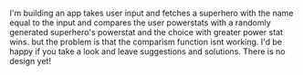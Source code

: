 I'm building an app takes user input and fetches a superhero with the name equal to the input
and compares the user powerstats with a randomly generated superhero's powerstat and the choice with greater power stat wins.
but the problem is that the comparism function isnt working.
I'd be happy if you take a look and leave suggestions and solutions. 
There is no  design yet!
